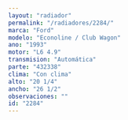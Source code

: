 ```yaml
---
layout: "radiador"
permalink: "/radiadores/2284/"
marca: "Ford"
modelo: "Econoline / Club Wagon"
ano: "1993"
motor: "L6 4.9"
transmision: "Automática"
parte: "432338"
clima: "Con clima"
alto: "20 1/4"
ancho: "26 1/2"
observaciones: ""
id: "2284"
---
```


